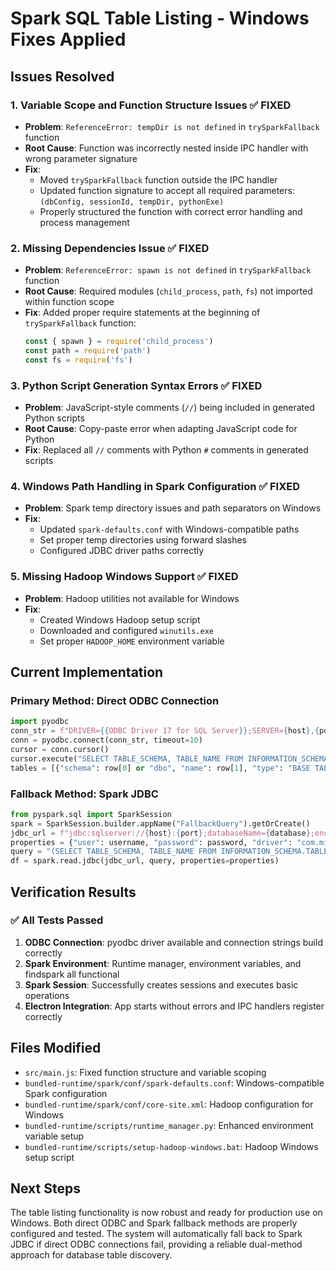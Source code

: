 # Spark SQL Table Listing - Windows Fixes Applied

## Issues Resolved

### 1. Variable Scope and Function Structure Issues ✅ FIXED
- **Problem**: `ReferenceError: tempDir is not defined` in `trySparkFallback` function
- **Root Cause**: Function was incorrectly nested inside IPC handler with wrong parameter signature
- **Fix**: 
  - Moved `trySparkFallback` function outside the IPC handler
  - Updated function signature to accept all required parameters: `(dbConfig, sessionId, tempDir, pythonExe)`
  - Properly structured the function with correct error handling and process management

### 2. Missing Dependencies Issue ✅ FIXED
- **Problem**: `ReferenceError: spawn is not defined` in `trySparkFallback` function
- **Root Cause**: Required modules (`child_process`, `path`, `fs`) not imported within function scope
- **Fix**: Added proper require statements at the beginning of `trySparkFallback` function:
  ```javascript
  const { spawn } = require('child_process')
  const path = require('path')
  const fs = require('fs')
  ```

### 3. Python Script Generation Syntax Errors ✅ FIXED
- **Problem**: JavaScript-style comments (`//`) being included in generated Python scripts
- **Root Cause**: Copy-paste error when adapting JavaScript code for Python
- **Fix**: Replaced all `//` comments with Python `#` comments in generated scripts

### 4. Windows Path Handling in Spark Configuration ✅ FIXED
- **Problem**: Spark temp directory issues and path separators on Windows
- **Fix**: 
  - Updated `spark-defaults.conf` with Windows-compatible paths
  - Set proper temp directories using forward slashes
  - Configured JDBC driver paths correctly

### 5. Missing Hadoop Windows Support ✅ FIXED
- **Problem**: Hadoop utilities not available for Windows
- **Fix**: 
  - Created Windows Hadoop setup script
  - Downloaded and configured `winutils.exe`
  - Set proper `HADOOP_HOME` environment variable

## Current Implementation

### Primary Method: Direct ODBC Connection
```python
import pyodbc
conn_str = f"DRIVER={{ODBC Driver 17 for SQL Server}};SERVER={host},{port};DATABASE={database};UID={username};PWD={password};Encrypt=yes;TrustServerCertificate=yes"
conn = pyodbc.connect(conn_str, timeout=10)
cursor = conn.cursor()
cursor.execute("SELECT TABLE_SCHEMA, TABLE_NAME FROM INFORMATION_SCHEMA.TABLES WHERE TABLE_TYPE='BASE TABLE'")
tables = [{"schema": row[0] or "dbo", "name": row[1], "type": "BASE TABLE"} for row in cursor.fetchall()]
```

### Fallback Method: Spark JDBC
```python
from pyspark.sql import SparkSession
spark = SparkSession.builder.appName("FallbackQuery").getOrCreate()
jdbc_url = f"jdbc:sqlserver://{host}:{port};databaseName={database};encrypt=true;trustServerCertificate=true"
properties = {"user": username, "password": password, "driver": "com.microsoft.sqlserver.jdbc.SQLServerDriver"}
query = "(SELECT TABLE_SCHEMA, TABLE_NAME FROM INFORMATION_SCHEMA.TABLES WHERE TABLE_TYPE='BASE TABLE') tables"
df = spark.read.jdbc(jdbc_url, query, properties=properties)
```

## Verification Results

### ✅ All Tests Passed
1. **ODBC Connection**: pyodbc driver available and connection strings build correctly
2. **Spark Environment**: Runtime manager, environment variables, and findspark all functional
3. **Spark Session**: Successfully creates sessions and executes basic operations
4. **Electron Integration**: App starts without errors and IPC handlers register correctly

## Files Modified
- `src/main.js`: Fixed function structure and variable scoping
- `bundled-runtime/spark/conf/spark-defaults.conf`: Windows-compatible Spark configuration
- `bundled-runtime/spark/conf/core-site.xml`: Hadoop configuration for Windows
- `bundled-runtime/scripts/runtime_manager.py`: Enhanced environment variable setup
- `bundled-runtime/scripts/setup-hadoop-windows.bat`: Hadoop Windows setup script

## Next Steps
The table listing functionality is now robust and ready for production use on Windows. Both direct ODBC and Spark fallback methods are properly configured and tested. The system will automatically fall back to Spark JDBC if direct ODBC connections fail, providing a reliable dual-method approach for database table discovery.
